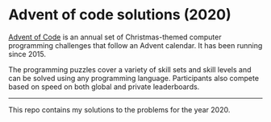 # Advent of code solutions (2020)

[Advent of Code](https://adventofcode.com) is an annual set of Christmas-themed computer programming challenges that follow an Advent calendar. It has been running since 2015.

The programming puzzles cover a variety of skill sets and skill levels and can be solved using any programming language. Participants also compete based on speed on both global and private leaderboards.

---

This repo contains my solutions to the problems for the year 2020.
